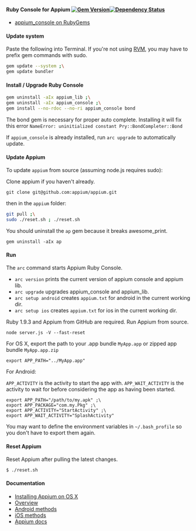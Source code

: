 #### Ruby Console for Appium [![Gem Version](https://badge.fury.io/rb/appium_console.png)](http://rubygems.org/gems/appium_console)[![Dependency Status](https://gemnasium.com/appium/ruby_console.png)](https://gemnasium.com/appium/ruby_console)

- [appium_console on RubyGems](https://rubygems.org/gems/appium_console)

#### Update system

Paste the following into Terminal. If you're not using [RVM](https://rvm.io/), you may have to prefix gem commands with sudo.

```bash
gem update --system ;\
gem update bundler
```

#### Install / Upgrade Ruby Console

```bash
gem uninstall -aIx appium_lib ;\
gem uninstall -aIx appium_console ;\
gem install --no-rdoc --no-ri appium_console bond
```

The bond gem is necessary for proper auto complete. Installing it will fix this error `NameError: uninitialized constant Pry::BondCompleter::Bond`

If `appium_console` is already installed, run `arc upgrade` to automatically update.

#### Update Appium

To update `appium` from source (assuming node.js requires sudo):

Clone appium if you haven't already.

`git clone git@github.com:appium/appium.git`

then in the `appium` folder:

```bash
git pull ;\
sudo ./reset.sh ; ./reset.sh
```

You should uninstall the `ap` gem because it breaks awesome_print.

`gem uninstall -aIx ap`

#### Run

The `arc` command starts Appium Ruby Console.

- `arc version` prints the current version of appium console and appium lib.
- `arc upgrade` upgrades appium_console and appium_lib.
- `arc setup android` creates `appium.txt` for android in the current working dir.
- `arc setup ios` creates `appium.txt` for ios in the current working dir.

Ruby 1.9.3 and Appium from GitHub are required. Run Appium from source.

`node server.js -V --fast-reset`

For OS X, export the path to your .app bundle `MyApp.app` or zipped app bundle `MyApp.app.zip`

`export APP_PATH="../MyApp.app"`

For Android:

`APP_ACTIVITY` is the activity to start the app with.
`APP_WAIT_ACTIVITY` is the activity to wait for before considering the app as having been started.

```
export APP_PATH="/path/to/my.apk" ;\
export APP_PACKAGE="com.my.Pkg" ;\
export APP_ACTIVITY="StartActivity" ;\
export APP_WAIT_ACTIVITY="SplashActivity"
```

You may want to define the environment variables in `~/.bash_profile` so you don't have to export them again.

#### Reset Appium

Reset Appium after pulling the latest changes.

`$ ./reset.sh`

#### Documentation

- [Installing Appium on OS X](https://github.com/appium/ruby_console/blob/master/osx.md)
- [Overview](https://github.com/appium/ruby_lib/blob/master/docs/docs.md) 
- [Android methods](https://github.com/appium/ruby_lib/blob/master/docs/android_docs.md)
- [iOS methods](https://github.com/appium/ruby_lib/blob/master/docs/ios_docs.md)
- [Appium docs](https://github.com/appium/appium/tree/master/docs)
